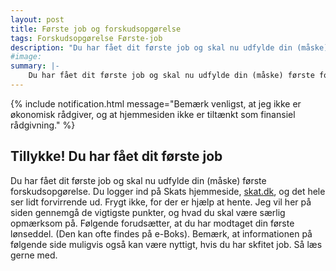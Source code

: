 ```yaml
---
layout: post
title: Første job og forskudsopgørelse
tags: Forskudsopgørelse Første-job
description: "Du har fået dit første job og skal nu udfylde din (måske) første forskudsopgørelse. Du logger ind på Skats hjemmeside, skat.dk, og det hele ser lidt forvirrende ud."
#image:
summary: |-
    Du har fået dit første job og skal nu udfylde din (måske) første forskudsopgørelse. Du logger ind på Skats hjemmeside, skat.dk, og det hele ser lidt forvirrende ud.
---
```


{% include notification.html message="Bemærk venligst, at jeg ikke er økonomisk rådgiver, og at hjemmesiden ikke er tiltænkt som finansiel rådgivning." %}

## Tillykke! Du har fået dit første job

Du har fået dit første job og skal nu udfylde din (måske) første forskudsopgørelse. Du logger ind på Skats hjemmeside, [skat.dk](https://www.skat.dk/), og det hele ser lidt forvirrende ud. Frygt ikke, for der er hjælp at hente. Jeg vil her på siden gennemgå de vigtigste punkter, og hvad du skal være særlig opmærksom på. Følgende forudsætter, at du har modtaget din første lønseddel. (Den kan ofte findes på e-Boks).
Bemærk, at informationen på følgende side muligvis også kan være nyttigt, hvis du har skfitet job. Så læs gerne med.
